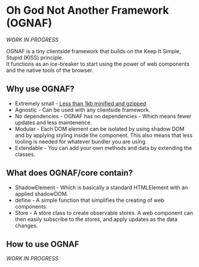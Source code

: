 # Oh God Not Another Framework (OGNAF)

_WORK IN PROGRESS_

OGNAF is a tiny clientside framework that builds on the Keep It Simple, Stupid (KISS) principle.  
It functions as an ice-breaker to start using the power of web components and the native tools of the browser.

## Why use OGNAF?
* Extremely small - [Less than 1kb minified and gzipped](https://bundlephobia.com/package/@ognaf/core@0.1.9)
* Agnostic - Can be used with any clientside framework.
* No dependencies - OGNAF has no dependencies - Which means fewer updates and less maintenence.
* Modular - Each DOM element can be isolated by using shadow DOM and by applying styling inside the component. This also means that less tooling is needed for whatever bundler you are using.
* Extendable - You can add your own methods and data by extending the classes.

## What does OGNAF/core contain?
* ShadowElement - Which is basically a standard HTMLElement with an applied shadowDOM. 
* define - A simple function that simplifies the creating of web components.
* Store - A store class to create observable stores. A web component can then easily subscribe to the stores, and apply updates as the data changes.

## How to use OGNAF
_WORK IN PROGRESS_